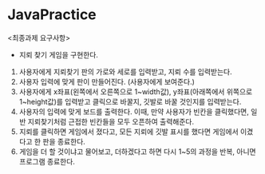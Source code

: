 JavaPractice
========================
<최종과제 요구사항>
* 지뢰 찾기 게임을 구현한다. 
1) 사용자에게 지뢰찾기 판의 가로와 세로를 입력받고, 지뢰 수를 입력받는다. 
2) 사용자 입력에 맞게 판이 만들어진다. (사용자에게 보여준다.)
3) 사용자에게 x좌표(왼쪽에서 오른쪽으로 1~width값), y좌표(아래쪽에서 위쪽으로 1~height값)를 입력받고 클릭으로 바꿀지, 깃발로 바꿀 것인지를 입력받는다.
4) 사용자의 입력에 맞게 보드를 출력한다. 이때, 만약 사용자가 빈칸을 클릭했다면, 일반 지뢰찾기처럼 근접한 빈칸들을 모두 오픈하여 출력해준다.
5) 지뢰를 클릭하면 게임에서 졌다고, 모든 지뢰에 깃발 표시를 했다면 게임에서 이겼다고 한 판을 종료한다.
6) 게임을 더 할 것이냐고 물어보고, 더하겠다고 하면 다시 1~5의 과정을 반복, 아니면 프로그램 종료한다.

